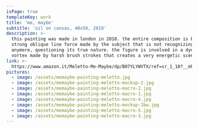 ```yaml
---
isPage: true
templateKey: work
title: 'me, maybe'
subtitle: 'oil on canvas, 40x50, 2018'
description: >-
  this painting was made in london in 2018. the entire composition is built on a
  strong oblique line force made by the subject that is not recognizing itself
  anymore, questioning its true nature. the figure is involved in a dynamic
  vortex made by harsh brush strokes that creates a very energetic scene.
link: >-
  https://www.amazon.it/Meletto-Me-Maybe/dp/B07YLYWVTX/ref=sr_1_10?__mk_it_IT=%C3%85M%C3%85%C5%BD%C3%95%C3%91&keywords=meletto+dipinto&qid=1570133868&s=kitchen&sr=1-10
pictures:
  - image: /assets/memaybe-painting-meletto.jpg
  - image: /assets/memaybe-painting-meletto-mockup-2.jpg
  - image: /assets/memaybe-painting-meletto-macro-2.jpg
  - image: /assets/memaybe-painting-meletto-macro-1.jpg
  - image: /assets/memaybe-painting-meletto-macro-4.jpg
  - image: /assets/memaybe-painting-meletto-mockup-1bw.jpg
  - image: /assets/memaybe-painting-meletto-macro-5.jpg
  - image: /assets/memaybe-painting-meletto-macro-3.jpg
---
```



